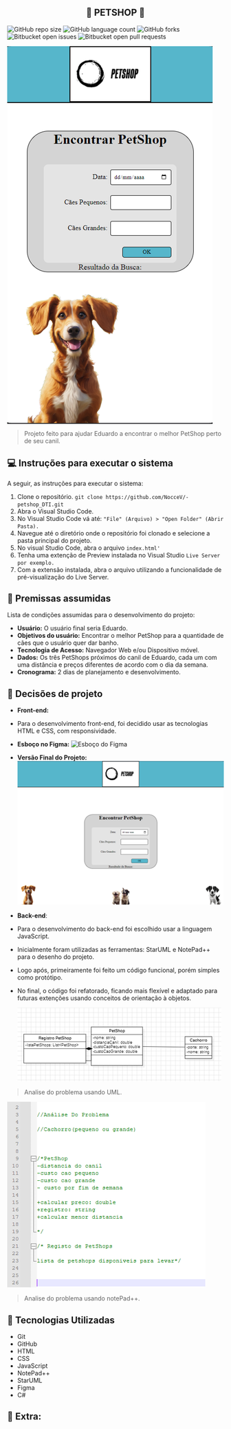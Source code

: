 <h2 align="center">🐶 PETSHOP 🐶</h2>

![GitHub repo size](https://img.shields.io/github/repo-size/NocceV/-petshop_DTI?style=for-the-badge)
![GitHub language count](https://img.shields.io/github/languages/count/NocceV/-petshop_DTI?style=for-the-badge)
![GitHub forks](https://img.shields.io/github/forks/NocceV/-petshop_DTI?style=for-the-badge)
![Bitbucket open issues](https://img.shields.io/bitbucket/issues/NocceV/-petshop_DTI?style=for-the-badge)
![Bitbucket open pull requests](https://img.shields.io/bitbucket/pr-raw/NocceV/-petshop_DTI?style=for-the-badge)



<img align="center" src=".//imagens-figma/Front-Site.png" alt="View do site"/>

> Projeto feito para ajudar Eduardo a encontrar o melhor PetShop perto de seu canil.

## 💻 Instruções para executar o sistema

A seguir, as instruções para executar o sistema:

1. Clone o repositório. `git clone https://github.com/NocceV/-petshop_DTI.git`
2. Abra o Visual Studio Code.
3. No Visual Studio Code vá até: `"File" (Arquivo) > "Open Folder" (Abrir Pasta).`
4. Navegue até o diretório onde o repositório foi clonado e selecione a pasta principal do projeto.
5. No visual Studio Code, abra o arquivo `index.html'`
6. Tenha uma extenção de Preview instalada no Visual Studio `Live Server por exemplo.`
7. Com a extensão instalada, abra o arquivo utilizando a funcionalidade de pré-visualização do Live Server.


## 📒 Premissas assumidas

Lista de condições assumidas para o desenvolvimento do projeto:

- **Usuário:** O usuário final seria Eduardo.
- **Objetivos do usuário:** Encontrar o melhor PetShop para a quantidade de cães que o usuário quer dar banho.
- **Tecnologia de Acesso:** Navegador Web e/ou Dispositivo móvel.
- **Dados:** Os três PetShops próximos do canil de Eduardo, cada um com uma distância e preços diferentes de acordo com o dia da semana.
- **Cronograma:** 2 dias de planejamento e desenvolvimento.

## 🤖 Decisões de projeto

- **Front-end:**

- Para o desenvolvimento front-end, foi decidido usar as tecnologias HTML e CSS, com responsividade.
    
- **Esboço no Figma:**
  ![Esboço do Figma](./imagens-figma/esboço-Figma.png)

- **Versão Final do Projeto:**
  ![Versão Final](./imagens-figma/versaoFinalFront.png)


- **Back-end**:

- Para o desenvolvimento do back-end foi escolhido usar a linguagem JavaScript.
- Inicialmente foram utilizadas as ferramentas: StarUML e NotePad++ para o desenho do projeto.
- Logo após, primeiramente foi feito um código funcional, porém simples como protótipo.
- No final, o código foi refatorado, ficando  mais flexível e adaptado para futuras extenções usando conceitos de orientação à objetos.


  ![UML Inicial](./imagens-figma/umlProjeto.png)
> Analise do problema usando UML.


  ![UML Inicial](./imagens-figma/notePad.png)
> Analise do problema usando notePad++.




## 🧩 Tecnologias Utilizadas

- Git
- GitHub
- HTML
- CSS
- JavaScript
- NotePad++
- StarUML
- Figma
- C#

 ## 👾 Extra: 

